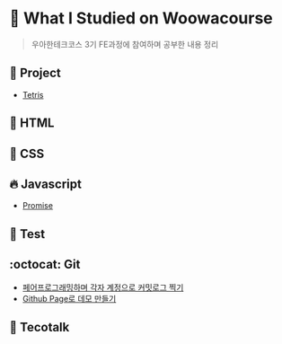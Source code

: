 # 🎈 What I Studied on Woowacourse

> 우아한테크코스 3기 FE과정에 참여하며 공부한 내용 정리

## :hammer: Project

- [Tetris](./Project/Tetris/README.md)

## :rocket: HTML

## :art: CSS

## :fire: Javascript

- [Promise](./Javascript/Promise/README.md)

## :bookmark_tabs: ​Test

## :octocat: Git

- [페어프로그래밍하며 각자 계정으로 커밋로그 찍기](./Git/pair-programming/README.md)
- [Github Page로 데모 만들기](./Git/github-page-demo/README.md)

## :microphone: Tecotalk
